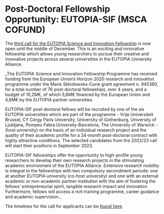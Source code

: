 # Post-Doctoral Fellowship Opportunity: EUTOPIA-SIF (MSCA COFUND)

The [third call for the EUTOPIA Science and Innovation Fellowship](https://eutopia-university.eu/english-version/research/sif-post-doctoral-fellowships) is now open until the middle of December. This is an exciting and innovative fellowship which allows young researchers to pursue their creative and innovative projects across several universities in the EUTOPIA University Alliance. 

_The EUTOPIA Science and Innovation Fellowship Programme has received funding from the European Union’s Horizon 2020 research and innovation programme under the Marie Sklodowska-Curie grant agreement n. 945380, for a total number of 76 post-doctoral fellowships, over 4 years, and a budget of 10,2M€, of which 5,6M€ financed by the European Union and 4,6M€ by the EUTOPIA partner universities.

EUTOPIA-SIF post-doctoral fellows will be recruited by one of the six EUTOPIA universities which are part of the programme - Vrije Universiteit Brussel, CY Cergy Paris University, University of Gothenburg, University of Ljubljana, Pompeu Fabra University-Barcelona, The University of Warwick - (host university) on the basis of an individual research project and the quality of their academic profile for a 24-month post-doctoral contract with highly attractive conditions. The selected candidates from the 2022/23 call will start their positions in September 2023.

EUTOPIA-SIF fellowships offer the opportunity to high-profile young researchers to develop their own research projects in the stimulating academic environment of the EUTOPIA Alliance. Extensive research mobility is integral to the fellowships with two compulsory secondment periods: one at another EUTOPIA university (co-host university) and one with an external academic or non-academic partner institution with the aim of fostering the fellows’ entrepreneurial spirit, tangible research impact and innovation. Furthermore, fellows will access a rich training programme, career guidance and academic supervision._

The timelines for the call for applicants can be [found here](https://eutopia-university.eu/english-version/opportunities/research/eutopia-sif-third-call).
